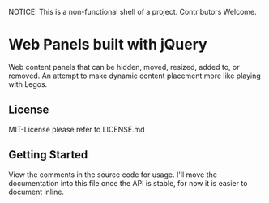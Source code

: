 NOTICE: This is a non-functional shell of a project. Contributors Welcome.

# Web Panels built with jQuery
Web content panels that can be hidden, moved, resized, added to, or removed.  An 
attempt to make dynamic content placement more like playing with Legos.

## License
MIT-License please refer to LICENSE.md

## Getting Started
View the comments in the source code for usage.  I'll move the documentation into 
this file once the API is stable, for now it is easier to document inline.